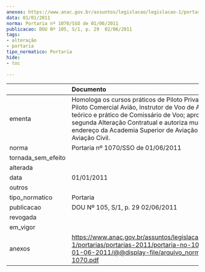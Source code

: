 ```yaml
---
anexos: https://www.anac.gov.br/assuntos/legislacao/legislacao-1/portarias/portarias-2011/portaria-no-1070-sso-de-01-06-2011/@@display-file/arquivo_norma/PA2011-1070.pdf
data: 01/01/2011
norma: Portaria nº 1070/SSO de 01/06/2011
publicacao: DOU Nº 105, S/1, p. 29  02/06/2011
tags:
- alteração
- portaria
tipo_normatico: Portaria
hide: 
- toc 
 
---
```


|                    | Documento                                                                                                                                                                                                                                                                                |
|:-------------------|:-----------------------------------------------------------------------------------------------------------------------------------------------------------------------------------------------------------------------------------------------------------------------------------------|
| ementa             | Homologa os cursos práticos de Piloto Privado de Avião, Piloto Comercial Avião, Instrutor de Voo de Avião, e curso teórico e prático de Comissário de Voo; aprova a segunda Alteração Contratual e autoriza mudança de endereço da Academia Superior de Aviação Escola de Aviação Civil. |
| norma              | Portaria nº 1070/SSO de 01/06/2011                                                                                                                                                                                                                                                       |
| tornada_sem_efeito |                                                                                                                                                                                                                                                                                          |
| alterada           |                                                                                                                                                                                                                                                                                          |
| data               | 01/01/2011                                                                                                                                                                                                                                                                               |
| outros             |                                                                                                                                                                                                                                                                                          |
| tipo_normatico     | Portaria                                                                                                                                                                                                                                                                                 |
| publicacao         | DOU Nº 105, S/1, p. 29  02/06/2011                                                                                                                                                                                                                                                       |
| revogada           |                                                                                                                                                                                                                                                                                          |
| em_vigor           |                                                                                                                                                                                                                                                                                          |
| anexos             | https://www.anac.gov.br/assuntos/legislacao/legislacao-1/portarias/portarias-2011/portaria-no-1070-sso-de-01-06-2011/@@display-file/arquivo_norma/PA2011-1070.pdf                                                                                                                        |